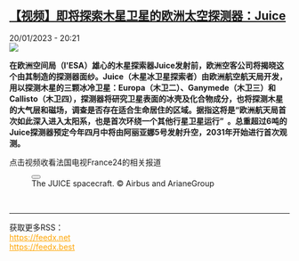 <!--1674247501000-->
[【视频】即将探索木星卫星的欧洲太空探测器：Juice](https://www.rfi.fr/cn/%E5%9B%BD%E9%99%85/20230120-%E8%A7%86%E9%A2%91-%E5%8D%B3%E5%B0%86%E6%8E%A2%E7%B4%A2%E6%9C%A8%E6%98%9F%E5%8D%AB%E6%98%9F%E7%9A%84%E6%AC%A7%E6%B4%B2%E5%A4%AA%E7%A9%BA%E6%8E%A2%E6%B5%8B%E5%99%A8-juice)
------

<div>20/01/2023 - 20:21</div><img src="https://s.rfi.fr/media/display/3ccb6952-b82c-11ec-804a-005056bf30b7/w:1280/p:16x9/000_327Q4AQ.jpg"><p><strong>在欧洲空间局（l'ESA）雄心的木星探索器Juice发射前，欧洲空客公司将揭晓这个由其制造的探测器面纱。Juice（木星冰卫星探索者）由欧洲航空航天局开发，用以探测木星的三颗冰冷卫星：Europa（木卫二）、Ganymede（木卫三）和Callisto（木卫四），探测器将研究卫星表面的冰壳及化合物成分，也将探测木星的大气层和磁场，调查是否存在适合生命居住的区域。据指这将是“欧洲航天局首次如此深入进入太阳系，也是首次环绕一个其他行星卫星运行”  。总重超过6吨的Juice探测器预定今年四月中将由阿丽亚娜5号发射升空，2031年开始进行首次观测。                </strong></p><div><p>点击视频收看法国电视France24的相关报道</p>    <div data-media-video-WBMZ80799-RFI-CN-20230120 data-wrapper-video-player data-show-hidden-video-player="WBMZ80799-RFI-CN-20230120"><divdata-hidden-video-player="WBMZ80799-RFI-CN-20230120"><video-playermedia-id="WBMZ80799-RFI-CN-20230120"video-type="youtube"source="https://www.youtube.com/embed/7_Ees4Fni14"locale="zh-CN"type="main"video-id="7_Ees4Fni14"playlist=""live=""embed_config = "{&quot;primaryThemeColor&quot;:&quot;#e2001a&quot;}"playsinline="1"autoplay    title=""                @ready="onPlayerReady"@play="onPlayerPlay"@ad_playing="onPlayerAdPlay"@ad_ending="onPlayerAdEnd"@paused="onPlayerPaused"@ended="onPlayerEnded"@cued="onPlayerVideoCued"@buffering="onPlayerBuffering"@destroyed="onPlayerDestroyed"><div><div></div></div></video-player></div><figure><div><picture><sourcetype="image/webp"srcset="https://s.rfi.fr/media/display/0dc1d01e-f442-11eb-934a-005056bf30b7/w:388/p:16x9/Juice%20cleanroom.webp 388w,https://s.rfi.fr/media/display/0dc1d01e-f442-11eb-934a-005056bf30b7/w:720/p:16x9/Juice%20cleanroom.webp 720w,https://s.rfi.fr/media/display/0dc1d01e-f442-11eb-934a-005056bf30b7/w:980/p:16x9/Juice%20cleanroom.webp 980w"sizes="(max-width: 639px) calc(100vw - 32px), (max-width: 1023px) calc(100vw - 44px), (min-width: 1024px) 850px"/><imgsrc="data:image/gif;base64,R0lGODlhAQABAIAAAAAAAP///yH5BAEAAAAALAAAAAABAAEAAAIBRAA7" alt="The JUICE spacecraft." srcset="https://s.rfi.fr/media/display/0dc1d01e-f442-11eb-934a-005056bf30b7/w:388/p:16x9/Juice%20cleanroom.jpeg 388w,https://s.rfi.fr/media/display/0dc1d01e-f442-11eb-934a-005056bf30b7/w:720/p:16x9/Juice%20cleanroom.jpeg 720w,https://s.rfi.fr/media/display/0dc1d01e-f442-11eb-934a-005056bf30b7/w:980/p:16x9/Juice%20cleanroom.jpeg 980w"sizes="(max-width: 639px) calc(100vw - 32px), (max-width: 1023px) calc(100vw - 44px), (min-width: 1024px) 850px"loading="lazy"/></picture><button aria-label="播放影片"><span><svg xmlns="http://www.w3.org/2000/svg" viewBox="0 0 60 60"><path d="M30 0A30 30 0 1 1 0 30 30 30 0 0 1 30 0z" fill="#fff" opacity=".77"/><path d="M23.417 17.138v26.491l19.861-13.232z"/></svg></span></button></div><figcaption><span>The JUICE spacecraft.</span>                <span>© Airbus and ArianeGroup</span>            </figcaption></figure></div><div data-selfpromo-newsletter></div><div data-selfpromo-app></div></div><br><hr><div>获取更多RSS：<br><a href="https://feedx.net" style="color:orange" target="_blank">https://feedx.net</a> <br><a href="https://feedx.best" style="color:orange" target="_blank">https://feedx.best</a><br></div>

